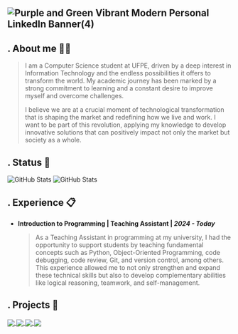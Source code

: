 ![Purple and Green Vibrant Modern Personal LinkedIn Banner(4)](https://github.com/user-attachments/assets/b5a969bc-5b5b-48eb-a319-eb1a202c81cd)
---

## . About me 🧑‍💻

> I am a Computer Science student at UFPE, driven by a deep interest in Information Technology and the endless possibilities it offers to transform the world. My academic journey has been marked by a strong commitment to learning and a constant desire to improve myself and overcome challenges.
> 
> I believe we are at a crucial moment of technological transformation that is shaping the market and redefining how we live and work. I want to be part of this revolution, applying my knowledge to develop innovative solutions that can positively impact not only the market but society as a whole.

## . Status 📜
![GitHub Stats](https://github-readme-stats.vercel.app/api?username=arllindosp&theme=buefy&show_icons=true&hide_border=true&count_private=true)
![GitHub Stats](https://github-readme-stats.vercel.app/api/top-langs/?username=arllindosp&theme=buefy&show_icons=true&hide_border=true&layout=compact)

## . Experience :clipboard: 
- **Introduction to Programming | Teaching Assistant |  _2024 - Today_**
  > As a Teaching Assistant in programming at my university, I had the opportunity to support students by teaching fundamental concepts such as Python, Object-Oriented Programming, code debugging, code review, Git, and version control, among others. This experience allowed me to not only strengthen and expand these technical skills but also to develop complementary abilities like logical reasoning, teamwork, and self-management.

## . Projects :pushpin:

<a href="https://github.com/anuraghazra/github-readme-stats">
  <img align="center" src="https://github-readme-stats.vercel.app/api/pin/?username=arllindosp&repo=Mastering-SQL&theme=buefy" />
</a>

<a href="https://github.com/anuraghazra/github-readme-stats">
  <img align="center" src="https://github-readme-stats.vercel.app/api/pin/?username=arllindosp&repo=Monitoria-IP&theme=buefy" />
</a>
<a href="https://github.com/anuraghazra/github-readme-stats">
  <img align="center" src="https://github-readme-stats.vercel.app/api/pin/?username=arllindosp&repo=Portfolio-prototype&theme=buefy" />
</a>
<a href="https://github.com/anuraghazra/github-readme-stats">
  <img align="center" src="https://github-readme-stats.vercel.app/api/pin/?username=arllindosp&repo=Desafio_Citi-PTC&theme=buefy" />
</a>
